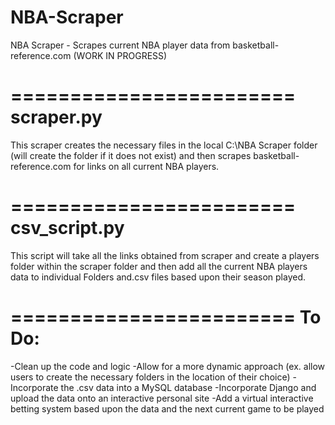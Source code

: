 # NBA-Scraper
NBA Scraper - Scrapes current NBA player data from basketball-reference.com (WORK IN PROGRESS)

========================
scraper.py
========================
This scraper creates the necessary files in the local C:\NBA Scraper folder (will create the folder if it does not exist)
and then scrapes basketball-reference.com for links on all current NBA players. 

========================
csv_script.py
========================
This script will take all the links obtained from scraper and create a players folder within the scraper folder and then
add all the current NBA players data to individual Folders and.csv files based upon their season played. 


========================
To Do:
========================
-Clean up the code and logic
-Allow for a more dynamic approach (ex. allow users to create the necessary folders in the location of their choice)
-Incorporate the .csv data into a MySQL database
-Incorporate Django and upload the data onto an interactive personal site
-Add a virtual interactive betting system based upon the data and the next current game to be played

